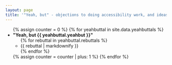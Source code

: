 ```yaml
---
layout: page
title: '"Yeah, but" - objections to doing accessibility work, and ideas for discussion'
---
```


<ul>
    {% assign counter = 0 %}
    {% for yeahbuttal in site.data.yeahbuttals %}
    <li id="yeahbut-{{ counter }}">
        <strong>"Yeah, but {{ yeahbuttal.yeahbut }}"</strong>
        <ul>
            {% for rebuttal in yeahbuttal.rebuttals %}
            <li>
                {{ rebuttal | markdownify }}
            </li>
            {% endfor %}
        </ul>
    </li>
    {% assign counter = counter | plus: 1 %}
    {% endfor %}
</ul>
